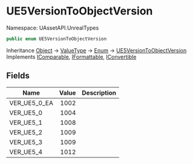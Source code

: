 # UE5VersionToObjectVersion

Namespace: UAssetAPI.UnrealTypes

```csharp
public enum UE5VersionToObjectVersion
```

Inheritance [Object](https://docs.microsoft.com/en-us/dotnet/api/system.object) → [ValueType](https://docs.microsoft.com/en-us/dotnet/api/system.valuetype) → [Enum](https://docs.microsoft.com/en-us/dotnet/api/system.enum) → [UE5VersionToObjectVersion](./uassetapi.unrealtypes.ue5versiontoobjectversion.md)<br>
Implements [IComparable](https://docs.microsoft.com/en-us/dotnet/api/system.icomparable), [IFormattable](https://docs.microsoft.com/en-us/dotnet/api/system.iformattable), [IConvertible](https://docs.microsoft.com/en-us/dotnet/api/system.iconvertible)

## Fields

| Name | Value | Description |
| --- | --: | --- |
| VER_UE5_0_EA | 1002 |  |
| VER_UE5_0 | 1004 |  |
| VER_UE5_1 | 1008 |  |
| VER_UE5_2 | 1009 |  |
| VER_UE5_3 | 1009 |  |
| VER_UE5_4 | 1012 |  |

